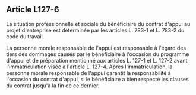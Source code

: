 Article L127-6
----
La situation professionnelle et sociale du bénéficiaire du contrat d'appui au
projet d'entreprise est déterminée par les articles L. 783-1 et L. 783-2 du code
du travail.

La personne morale responsable de l'appui est responsable à l'égard des tiers
des dommages causés par le bénéficiaire à l'occasion du programme d'appui et de
préparation mentionné aux articles L. 127-1 et L. 127-2 avant l'immatriculation
visée à l'article L. 127-4. Après l'immatriculation, la personne morale
responsable de l'appui garantit la responsabilité à l'occasion du contrat
d'appui, si le bénéficiaire a bien respecté les clauses du contrat jusqu'à la
fin de ce dernier.
